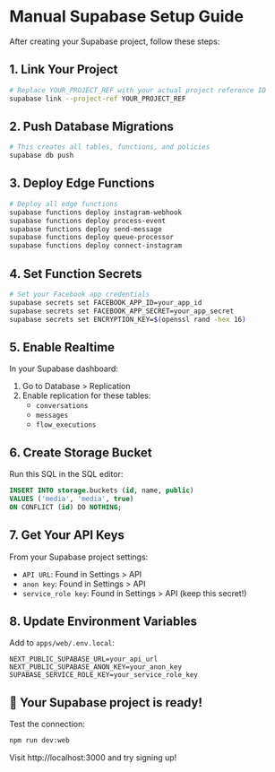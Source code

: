 # Manual Supabase Setup Guide

After creating your Supabase project, follow these steps:

## 1. Link Your Project

```bash
# Replace YOUR_PROJECT_REF with your actual project reference ID
supabase link --project-ref YOUR_PROJECT_REF
```

## 2. Push Database Migrations

```bash
# This creates all tables, functions, and policies
supabase db push
```

## 3. Deploy Edge Functions

```bash
# Deploy all edge functions
supabase functions deploy instagram-webhook
supabase functions deploy process-event
supabase functions deploy send-message
supabase functions deploy queue-processor
supabase functions deploy connect-instagram
```

## 4. Set Function Secrets

```bash
# Set your Facebook app credentials
supabase secrets set FACEBOOK_APP_ID=your_app_id
supabase secrets set FACEBOOK_APP_SECRET=your_app_secret
supabase secrets set ENCRYPTION_KEY=$(openssl rand -hex 16)
```

## 5. Enable Realtime

In your Supabase dashboard:
1. Go to Database > Replication
2. Enable replication for these tables:
   - `conversations`
   - `messages`
   - `flow_executions`

## 6. Create Storage Bucket

Run this SQL in the SQL editor:
```sql
INSERT INTO storage.buckets (id, name, public)
VALUES ('media', 'media', true)
ON CONFLICT (id) DO NOTHING;
```

## 7. Get Your API Keys

From your Supabase project settings:
- `API URL`: Found in Settings > API
- `anon key`: Found in Settings > API
- `service_role key`: Found in Settings > API (keep this secret!)

## 8. Update Environment Variables

Add to `apps/web/.env.local`:
```env
NEXT_PUBLIC_SUPABASE_URL=your_api_url
NEXT_PUBLIC_SUPABASE_ANON_KEY=your_anon_key
SUPABASE_SERVICE_ROLE_KEY=your_service_role_key
```

## 🎉 Your Supabase project is ready!

Test the connection:
```bash
npm run dev:web
```

Visit http://localhost:3000 and try signing up!
